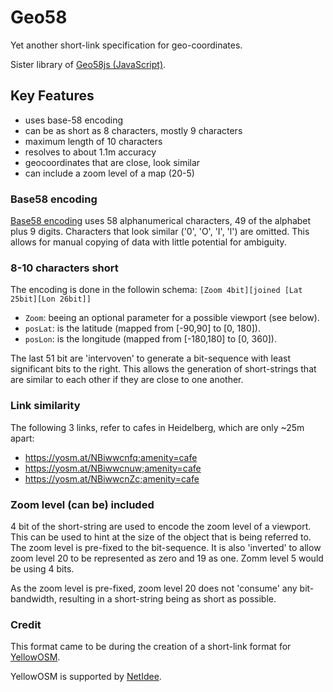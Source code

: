 # Geo58

Yet another short-link specification for geo-coordinates.

Sister library of [Geo58js (JavaScript)](https://github.com/flowolf/geo58js).

## Key Features

* uses base-58 encoding
* can be as short as 8 characters, mostly 9 characters
* maximum length of 10 characters
* resolves to about 1.1m accuracy
* geocoordinates that are close, look similar
* can include a zoom level of a map (20-5)


### Base58 encoding

[Base58 encoding](https://en.wikipedia.org/wiki/Base58) uses 58 alphanumerical characters, 49 of the alphabet plus 9 digits.
Characters that look similar ('0', 'O', 'I', 'l') are omitted. 
This allows for manual copying of data with little potential for ambiguity. 

### 8-10 characters short

The encoding is done in the followin schema:
`[Zoom 4bit][joined [Lat 25bit][Lon 26bit]]`

* `Zoom`: beeing an optional parameter for a possible viewport (see below).
* `posLat`: is the latitude (mapped from [-90,90] to [0, 180]).
* `posLon`: is the longitude (mapped from [-180,180] to [0, 360]).

The last 51 bit are 'intervoven' to generate a bit-sequence with least significant bits to the right.
This allows the generation of short-strings that are similar to each other if they are close to one another.


### Link similarity

The following 3 links, refer to cafes in Heidelberg, which are only ~25m apart:

* https://yosm.at/NBiwwcnfq;amenity=cafe
* https://yosm.at/NBiwwcnuw;amenity=cafe
* https://yosm.at/NBiwwcnZc;amenity=cafe


### Zoom level (can be) included

4 bit of the short-string are used to encode the zoom level of a viewport. This can be used to
hint at the size of the object that is being referred to. 
The zoom level is pre-fixed to the bit-sequence. It is also 'inverted' to allow zoom level 20
to be represented as zero and 19 as one. Zomm level 5 would be using 4 bits.

As the zoom level is pre-fixed, zoom level 20 does not 'consume' any bit-bandwidth, resulting in a 
short-string being as short as possible.


### Credit

This format came to be during the creation of a short-link format for [YellowOSM](https://yellowosm.com).

YellowOSM is supported by [NetIdee](https://netidee.at/yellowosm).
